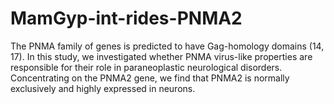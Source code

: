 # MamGyp-int-rides-PNMA2

The PNMA family of genes is predicted to have Gag-homology domains (14, 17). In this study, we investigated whether PNMA virus-like properties are responsible for their role in paraneoplastic neurological disorders. Concentrating on the PNMA2 gene, we find that PNMA2 is normally exclusively and highly expressed in neurons. 
